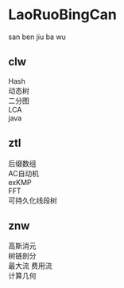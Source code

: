 # LaoRuoBingCan  
san ben jiu ba wu

## clw  
Hash  
动态树  
二分图  
LCA  
java  

## ztl  
后缀数组  
AC自动机  
exKMP  
FFT  
可持久化线段树  

## znw  
高斯消元  
树链剖分  
最大流 费用流  
计算几何  

